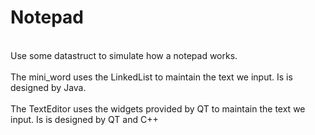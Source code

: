 # Notepad
<br>Use some datastruct to simulate how a notepad works.</br>
<br>The mini_word uses the LinkedList to maintain the text we input. Is is designed by Java.</br>
<br>The TextEditor uses the widgets provided by QT to maintain the text we input. Is is designed by QT and C++</br> 